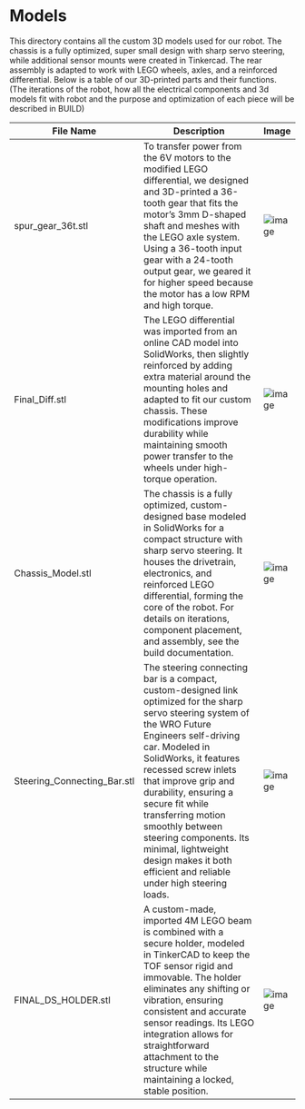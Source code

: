 Models
====

This directory contains all the custom 3D models used for our robot. The chassis is a fully optimized, super small design with sharp servo steering, while additional sensor mounts were created in Tinkercad. The rear assembly is adapted to work with LEGO wheels, axles, and a reinforced differential. Below is a table of our 3D-printed parts and their functions. (The iterations of the robot, how all the electrical components and 3d models fit with robot and the purpose and optimization of each piece will be described in BUILD)

| File Name | Description | Image |
| ----------- | ----------- | ----------- |
| spur_gear_36t.stl | To transfer power from the 6V motors to the modified LEGO differential, we designed and 3D-printed a 36-tooth gear that fits the motor’s 3mm D-shaped shaft and meshes with the LEGO axle system. Using a 36-tooth input gear with a 24-tooth output gear, we geared it for higher speed because the motor has a low RPM and high torque. | ![image](https://drive.google.com/uc?id=15A_ULyuqfeW1OqZAiTphIvPfeZAlDUrT) |
| Final_Diff.stl | The LEGO differential was imported from an online CAD model into SolidWorks, then slightly reinforced by adding extra material around the mounting holes and adapted to fit our custom chassis. These modifications improve durability while maintaining smooth power transfer to the wheels under high-torque operation. | ![image](https://drive.google.com/uc?id=1qzpYpQRpw_0YeEP1o6rX9YchPsRdpLrL) |
| Chassis_Model.stl | The chassis is a fully optimized, custom-designed base modeled in SolidWorks for a compact structure with sharp servo steering. It houses the drivetrain, electronics, and reinforced LEGO differential, forming the core of the robot. For details on iterations, component placement, and assembly, see the build documentation. | ![image](https://drive.google.com/uc?id=1Xr69AL12gRIF-5ft7Ylq5KtJu0QJ6xsf) |
| Steering_Connecting_Bar.stl | The steering connecting bar is a compact, custom-designed link optimized for the sharp servo steering system of the WRO Future Engineers self-driving car. Modeled in SolidWorks, it features recessed screw inlets that improve grip and durability, ensuring a secure fit while transferring motion smoothly between steering components. Its minimal, lightweight design makes it both efficient and reliable under high steering loads. | ![image](https://drive.google.com/uc?id=1eNLU3cQQbzHstJQHPj6PBz5TVGXz-ltt) |
| FINAL_DS_HOLDER.stl | A custom-made, imported 4M LEGO beam is combined with a secure holder, modeled in TinkerCAD to keep the TOF sensor rigid and immovable. The holder eliminates any shifting or vibration, ensuring consistent and accurate sensor readings. Its LEGO integration allows for straightforward attachment to the structure while maintaining a locked, stable position. | ![image](https://drive.google.com/uc?id=1M6zluK-iLSjezei6UIyS69u5_PhCzkHq) |
